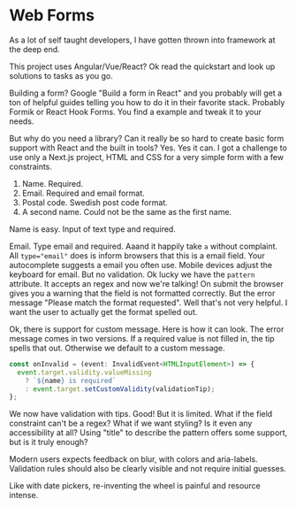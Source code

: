 # Web Forms

As a lot of self taught developers, I have gotten thrown into framework at the deep end.

This project uses Angular/Vue/React? Ok read the quickstart and look up solutions to tasks as you go.

Building a form? Google "Build a form in React" and you probably will get a ton of helpful guides telling you how to do it in their favorite stack. Probably Formik or React Hook Forms. You find a example and tweak it to your needs.

But why do you need a library? Can it really be so hard to create basic form support with React and the built in tools?
Yes. Yes it can.
I got a challenge to use only a Next.js project, HTML and CSS for a very simple form with a few constraints.

1. Name. Required.
2. Email. Required and email format.
3. Postal code. Swedish post code format.
4. A second name. Could not be the same as the first name.

Name is easy. Input of text type and required.

Email. Type email and required.
Aaand it happily take `a` without complaint. All `type="email"` does is inform browsers that this is a email field. Your autocomplete suggests a email you often use. Mobile devices adjust the keyboard for email. But no validation.
Ok lucky we have the `pattern` attribute. It accepts an regex and now we're talking! On submit the browser gives you a warning that the field is not formatted correctly. But the error message "Please match the format requested". Well that's not very helpful. I want the user to actually get the format spelled out.

Ok, there is support for custom message. Here is how it can look. The error message comes in two versions. If a required value is not filled in, the tip spells that out. Otherwise we default to a custom message.

```typescript
const onInvalid = (event: InvalidEvent<HTMLInputElement>) => {
  event.target.validity.valueMissing
    ? `${name} is required`
    : event.target.setCustomValidity(validationTip);
};
```

We now have validation with tips. Good!
But it is limited. What if the field constraint can't be a regex? What if we want styling? Is it even any accessibility at all? Using "title" to describe the pattern offers some support, but is it truly enough?

Modern users expects feedback on blur, with colors and aria-labels. Validation rules should also be clearly visible and not require initial guesses.

Like with date pickers, re-inventing the wheel is painful and resource intense.
